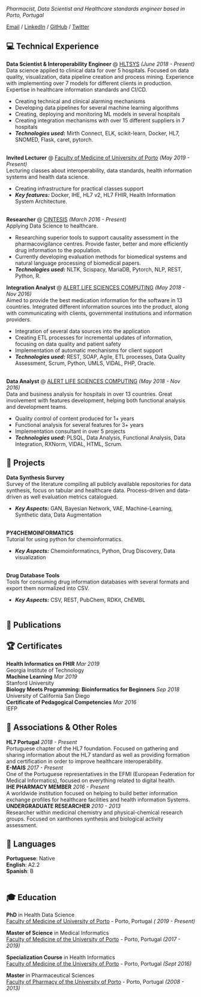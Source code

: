 _Pharmacist, Data Scientist and Healthcare standards engineer based in Porto, Portugal_ <br>

[Email](mailto:joaofcalmeida@outlook.com) / [LinkedIn](https://www.linkedin.com/in/joaofilipealmeida/) / [GitHub](https://github.com/joofio/) / [Twitter](https://twitter.com/4Elemento/)

## 💻 Technical Experience

**Data Scientist & Interoperability Engineer** @ [HLTSYS](http://hltsys.pt/) _(June 2018 - Present)_ <br>
Data science applied to clinical data for over 5 hospitals. Focused on data quality, visualization, data pipeline creation and process mining. Experience with implementing over 7 models for different clients in production. Expertise in healthcare information standards and CI/CD.    
  - Creating technical and clinical alarming mechanisms
  - Developing data pipelines for several machine learning algorithms
  - Creating, deploying and monitoring ML models in several hospitals
  - Creating integration mechanisms with over 15 different suppliers in 7 hospitals
  - **_Technologies used:_** Mirth Connect, ELK, scikit-learn, Docker, HL7, SNOMED, Flask, caret, pytorch.
<br><br>

**Invited Lecturer** @ [Faculty of Medicine of University of Porto](https://sigarra.up.pt/fmup/pt/web_page.inicial) _(May 2019 - Present)_ <br>
Lecturing classes about interoperability, data standards, health information systems and health data science.
  - Creating infrastructure for practical classes support
  - **_Key features:_** Docker, IHE, HL7 v2, HL7 FHIR, Health Information System Architecture.
<br><br>

**Researcher** @ [CINTESIS](http://cintesis.eu/pt/homepage/) _(March 2016 - Present)_ <br>
Applying Data Science to healthcare.
  - Researching superior tools to support causality assessment in the pharmacovigilance centres. Provide faster, better and more efficiently drug information to the population.
  - Currently developing evaluation methods for biomedical systems and natural language processing of biomedical papers.
  - **_Technologies used:_** NLTK, Scispacy, MariaDB, Pytorch, NLP, REST, Python, R.


**Integration Analyst** @ [ALERT LIFE SCIENCES COMPUTING](https://www.alert-online.com/) _(May 2018 - Nov 2016)_ <br>
Aimed to provide the best medication information for the software in 13 countries. Integrated different information sources into the product, along with communicating with clients, governmental institutions and information providers. 
  - Integration of several data sources into the application
  - Creating ETL processes for incremental updates of information, focusing on data quality and patient safety
  - Implementation of automatic mechanisms for client support
  - **_Technologies used:_** REST, SOAP, Agile, ETL processes, Data Quality Assessment, Scrum, Python, UMLS, VIDAL, PHP, Oracle.
  <br><br>

**Data Analyst** @ [ALERT LIFE SCIENCES COMPUTING](https://www.alert-online.com/) _(May 2018 - Nov 2016)_ <br>
Data and business analysis for hospitals in over 13 countries. Great involvement with features development, helping both functional analysis and development teams.
  - Quality control of content produced for 1+ years
  - Functional analysis for several features for 3+ years
  - Implementation consultant in over 5 projects
  - **_Technologies used:_** PLSQL, Data Analysis, Functional Analysis, Data Integration, RXNorm, VIDAL, HTML, Scrum.

## 📌 Projects

**Data Synthesis Survey** <br>
Survey of the literature compiling all publicly available repositories for data synthesis, focus on tabular and healthcare data. Process-driven and data-driven as well evaluation metrics catalogued.
  - **_Key Aspects:_** GAN, Bayesian Network, VAE, Machine-Learning, Synthetic data, Data Augmentation
  <br><br>

**PY4CHEMOINFORMATICS** <br>
Tutorial for using python for chemoinformatics.
  - **_Key Aspects:_** Chemoinformatincs, Python, Drug Discovery, Data visualization
  <br><br>
  
**Drug Database Tools** <br>
Tools for consuming drug information databases with several formats and export them normalized into CSV.
  - **_Key Aspects:_** CSV, REST, PubChem, RDKit, ChEMBL
  <br><br>
  

## 📃 Publications
    

  
## 🏆 Certificates

**Health Informatics on FHIR**  _Mar 2019_   
Georgia Institute of Technology  
**Machine Learning** _Mar 2019_    
Stanford University  
**Biology Meets Programming: Bioinformatics for Beginners**    _Sep 2018_  
University of California San Diego  
**Certificate of Pedagogical Competencies**  _Mar 2016_  
IEFP

## 📢 Associations & Other Roles

**HL7 Portugal**    _2018 - Present_   
Portuguese chapter of the HL7 foundation. Focused on gathering and sharing information about the HL7 standard as well as providing formation and certification in order to improve healthcare interoperability.  
**E-MAIS**    _2017 - Present_    
One of the Portuguese representatives in the EFMI (European Federation for Medical Informatics), focused on everything related to digital health.  
**IHE PHARMACY MEMBER**  _2016 - Present_  
A worldwide institution focused on helping to build better information exchange profiles for healthcare facilities and health information Systems.
**UNDERGRADUATE RESEARCHER**  _2010 - 2013_  
Researcher within medicinal chemistry and physical-chemical research groups. Focused on xanthones synthesis and biological activity assessment.  


## 💬 Languages

**Portuguese**: Native <br>
**English**: A2.2 <br>
**Spanish**: B
<br><br>

## 🎓 Education

**PhD** in Health Data Science<br>
[Faculty of Medicine of University of Porto](https://sigarra.up.pt/fmup/pt/web_page.inicial) - Porto, Portugal  _( 2019 - Present)_ <br>

**Master of Science** in Medical Informatics<br>
[Faculty of Medicine of the University of Porto](https://sigarra.up.pt/fmup/pt/web_page.inicial) - Porto, Portugal _(2017 - 2019)_

**Specialization Course** in Health Informatics<br>
[Faculty of Medicine of the University of Porto](https://sigarra.up.pt/fmup/pt/web_page.inicial) - Porto, Portugal _(Sept 2016)_

**Master** in Pharmaceutical Sciences<br>
[Faculty of Pharmacy of the University of Porto](https://sigarra.up.pt/ffup/en/WEB_PAGE.INICIAL) - Porto, Portugal _(2008 - 2013)_